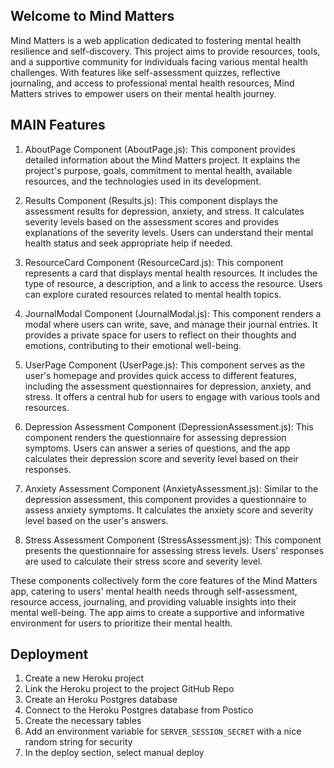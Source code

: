 ## Welcome to Mind Matters

Mind Matters is a web application dedicated to fostering mental health resilience and self-discovery. This project aims to provide resources, tools, and a supportive community for individuals facing various mental health challenges. With features like self-assessment quizzes, reflective journaling, and access to professional mental health resources, Mind Matters strives to empower users on their mental health journey.

## MAIN Features

1. AboutPage Component (AboutPage.js): This component provides detailed information about the Mind Matters project. It explains the project's purpose, goals, commitment to mental health, available resources, and the technologies used in its development.

2. Results Component (Results.js): This component displays the assessment results for depression, anxiety, and stress. It calculates severity levels based on the assessment scores and provides explanations of the severity levels. Users can understand their mental health status and seek appropriate help if needed.

3. ResourceCard Component (ResourceCard.js): This component represents a card that displays mental health resources. It includes the type of resource, a description, and a link to access the resource. Users can explore curated resources related to mental health topics.

4. JournalModal Component (JournalModal.js): This component renders a modal where users can write, save, and manage their journal entries. It provides a private space for users to reflect on their thoughts and emotions, contributing to their emotional well-being.

5. UserPage Component (UserPage.js): This component serves as the user's homepage and provides quick access to different features, including the assessment questionnaires for depression, anxiety, and stress. It offers a central hub for users to engage with various tools and resources.

6. Depression Assessment Component (DepressionAssessment.js): This component renders the questionnaire for assessing depression symptoms. Users can answer a series of questions, and the app calculates their depression score and severity level based on their responses.

7. Anxiety Assessment Component (AnxietyAssessment.js): Similar to the depression assessment, this component provides a questionnaire to assess anxiety symptoms. It calculates the anxiety score and severity level based on the user's answers.

8. Stress Assessment Component (StressAssessment.js): This component presents the questionnaire for assessing stress levels. Users' responses are used to calculate their stress score and severity level.

These components collectively form the core features of the Mind Matters app, catering to users' mental health needs through self-assessment, resource access, journaling, and providing valuable insights into their mental well-being. The app aims to create a supportive and informative environment for users to prioritize their mental health.

## Deployment

1. Create a new Heroku project
1. Link the Heroku project to the project GitHub Repo
1. Create an Heroku Postgres database
1. Connect to the Heroku Postgres database from Postico
1. Create the necessary tables
1. Add an environment variable for `SERVER_SESSION_SECRET` with a nice random string for security
1. In the deploy section, select manual deploy



